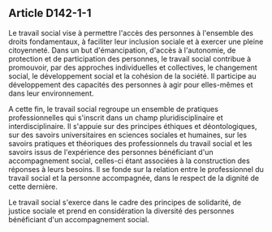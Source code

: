 ## Article D142-1-1

Le travail social vise à permettre l'accès des personnes à l'ensemble des droits fondamentaux, à faciliter leur
inclusion sociale et à exercer une pleine citoyenneté. Dans un but d'émancipation, d'accès à l'autonomie,
de protection et de participation des personnes, le travail social contribue à promouvoir, par des approches
individuelles et collectives, le changement social, le développement social et la cohésion de la société. Il
participe au développement des capacités des personnes à agir pour elles-mêmes et dans leur environnement.


A cette fin, le travail social regroupe un ensemble de pratiques professionnelles qui s'inscrit dans un champ
pluridisciplinaire et interdisciplinaire. Il s'appuie sur des principes éthiques et déontologiques, sur des savoirs
universitaires en sciences sociales et humaines, sur les savoirs pratiques et théoriques des professionnels
du travail social et les savoirs issus de l'expérience des personnes bénéficiant d'un accompagnement social,
celles-ci étant associées à la construction des réponses à leurs besoins. Il se fonde sur la relation entre le
professionnel du travail social et la personne accompagnée, dans le respect de la dignité de cette dernière.

Le travail social s'exerce dans le cadre des principes de solidarité, de justice sociale et prend en considération
la diversité des personnes bénéficiant d'un accompagnement social.

